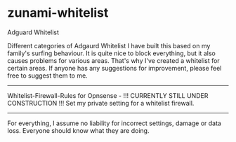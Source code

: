 # zunami-whitelist

Adguard Whitelist

Different categories of Adgaurd Whitelist
I have built this based on my family's surfing behaviour. It is quite nice to block everything, but it also causes problems for various areas. That's why I've created a whitelist for certain areas.
If anyone has any suggestions for improvement, please feel free to suggest them to me.

-------------------------------------------------------------------------

Whitelist-Firewall-Rules for Opnsense - !!! CURRENTLY STILL UNDER CONSTRUCTION !!!
Set my private setting for a whitelist firewall.

-------------------------------------------------------------------------
For everything, I assume no liability for incorrect settings, damage or data loss. Everyone should know what they are doing.

